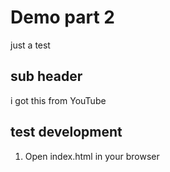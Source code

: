 # Demo part 2

just a test

## sub header

i got this from YouTube

## test development

1. Open index.html in your browser
